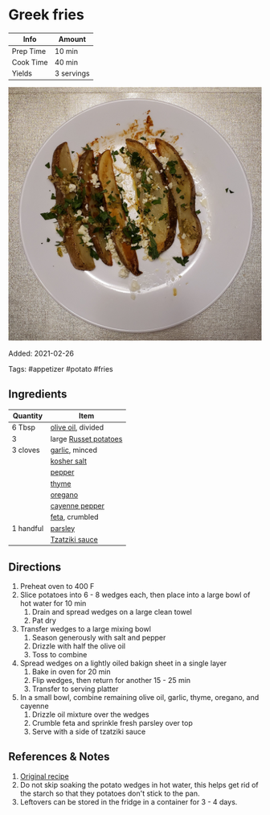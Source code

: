 # Greek fries

| Info      | Amount     |
| --------- | ---------- |
| Prep Time | 10 min     |
| Cook Time | 40 min     |
| Yields    | 3 servings |

![Greek fries](../_assets/greek-fries.jpg)

Added: 2021-02-26

Tags: #appetizer #potato #fries

## Ingredients

| Quantity  | Item                                                  |
| --------- | ----------------------------------------------------- |
| 6 Tbsp    | [olive oil](../_ingredients/olive%20oil.md), divided  |
| 3         | large [Russet potatoes](../_ingredients/potato.md)    |
| 3 cloves  | [garlic](../_ingredients/garlic.md), minced           |
|           | [kosher salt](../_ingredients/kosher%20salt.md)       |
|           | [pepper](../_ingredients/pepper.md)                   |
|           | [thyme](../_ingredients/thyme.md)                     |
|           | [oregano](../_ingredients/oregano.md)                 |
|           | [cayenne pepper](../_ingredients/cayenne%20pepper.md) |
|           | [feta](../_ingredients/feta.md), crumbled             |
| 1 handful | [parsley](../_ingredients/parsley.md)                 |
|           | [Tzatziki sauce](../tzatziki%20sauce.md)              |

## Directions

1. Preheat oven to 400 F
2. Slice potatoes into 6 - 8 wedges each, then place into a large bowl of hot water for 10 min
    1. Drain and spread wedges on a large clean towel
    2. Pat dry
3. Transfer wedges to a large mixing bowl
    1. Season generously with salt and pepper
    2. Drizzle with half the olive oil
    3. Toss to combine
4. Spread wedges on a lightly oiled bakign sheet in a single layer
    1. Bake in oven for 20 min
    2. Flip wedges, then return for another 15 - 25 min
    3. Transfer to serving platter
5. In a small bowl, combine remaining olive oil, garlic, thyme, oregano, and cayenne
    1. Drizzle oil mixture over the wedges
    2. Crumble feta and sprinkle fresh parsley over top
    3. Serve with a side of tzatziki sauce

## References & Notes

1. [Original recipe](https://www.themediterraneandish.com/greek-style-oven-fries/)
2. Do not skip soaking the potato wedges in hot water, this helps get rid of the starch so that they potatoes don't stick to the pan.
3. Leftovers can be stored in the fridge in a container for 3 - 4 days.
